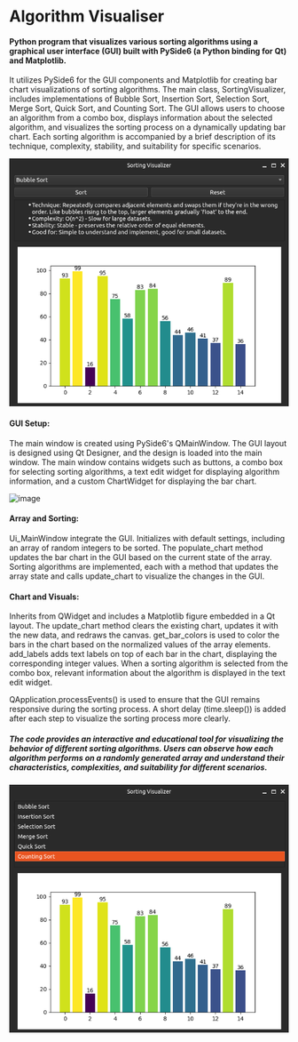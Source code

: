 # Algorithm Visualiser

#### Python program that visualizes various sorting algorithms using a graphical user interface (GUI) built with PySide6 (a Python binding for Qt) and Matplotlib. 

It utilizes PySide6 for the GUI components and Matplotlib for creating bar chart visualizations of sorting algorithms. The main class, SortingVisualizer, includes implementations of Bubble Sort, Insertion Sort, Selection Sort, Merge Sort, Quick Sort, and Counting Sort. The GUI allows users to choose an algorithm from a combo box, displays information about the selected algorithm, and visualizes the sorting process on a dynamically updating bar chart. Each sorting algorithm is accompanied by a brief description of its technique, complexity, stability, and suitability for specific scenarios. 

![image](https://github.com/Ajeya10/Algorithm_Visualiser/blob/main/images/main.png?raw=true)


#### GUI Setup:
The main window is created using PySide6's QMainWindow.
The GUI layout is designed using Qt Designer, and the design is loaded into the main window.
The main window contains widgets such as buttons, a combo box for selecting sorting algorithms, a text edit widget for displaying algorithm information, and a custom ChartWidget for displaying the bar chart.

![image](https://github.com/KalpanaSharma28/Algorithm_Visualiser_ks/assets/103998795/5f35091c-e37a-4620-ae8c-d337dc431260)

#### Array and Sorting:
Ui_MainWindow integrate the GUI.
Initializes with default settings, including an array of random integers to be sorted.
The populate_chart method updates the bar chart in the GUI based on the current state of the array.
Sorting algorithms are implemented, each with a method that updates the array state and calls update_chart to visualize the changes in the GUI.


#### Chart and Visuals:
Inherits from QWidget and includes a Matplotlib figure embedded in a Qt layout.
The update_chart method clears the existing chart, updates it with the new data, and redraws the canvas.
get_bar_colors is used to color the bars in the chart based on the normalized values of the array elements.
add_labels adds text labels on top of each bar in the chart, displaying the corresponding integer values.
When a sorting algorithm is selected from the combo box, relevant information about the algorithm is displayed in the text edit widget.

QApplication.processEvents() is used to ensure that the GUI remains responsive during the sorting process.
A short delay (time.sleep()) is added after each step to visualize the sorting process more clearly.

##### The code provides an interactive and educational tool for visualizing the behavior of different sorting algorithms. Users can observe how each algorithm performs on a randomly generated array and understand their characteristics, complexities, and suitability for different scenarios.

![images](https://github.com/Ajeya10/Algorithm_Visualiser/blob/main/images/combo.png?raw=true)
